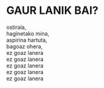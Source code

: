 # GAUR LANIK BAI?

ostirala,\
haginetako mina,\
aspirina hartuta,\
bagoaz ohera,\
ez goaz lanera\
ez goaz lanera\
ez goaz lanera\
ez goaz lanera\
ez goaz lanera